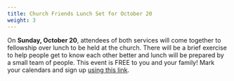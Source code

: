 ```yaml
---
title: Church Friends Lunch Set for October 20
weight: 3
---
```


On **Sunday, October 20**, attendees of both services will come together to fellowship over lunch to be held at the church. There will be a brief exercise to help people get to know each other better and lunch will be prepared by a small team of people. This event is FREE to you and your family! Mark your calendars and sign up  [using this link](http://bit.ly/fbc-oct-lunch).